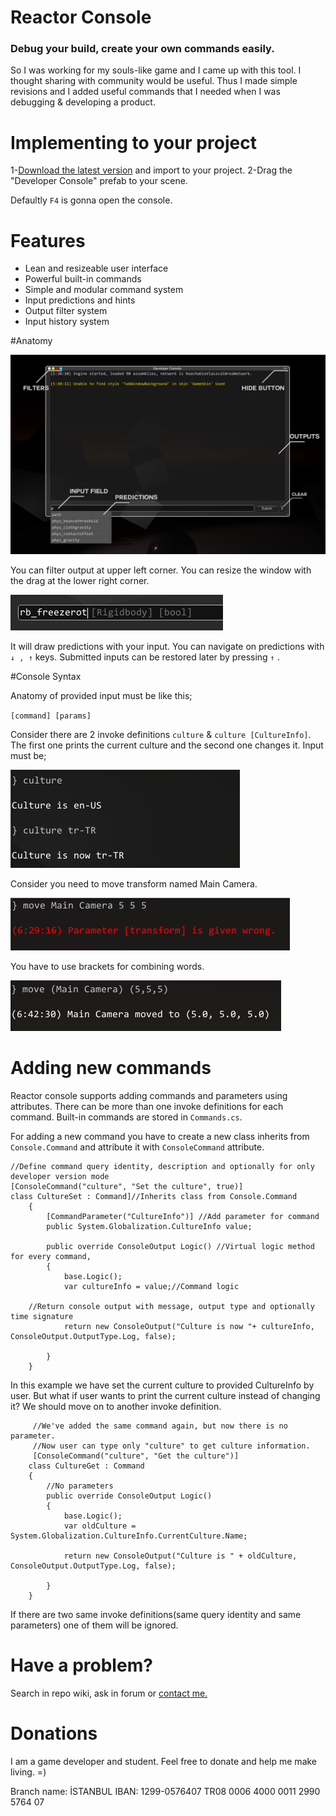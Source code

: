 ﻿# Reactor Console 
### Debug your build, create your own commands easily.

So I was working for my souls-like game and I came up with this tool. I thought sharing with community would be useful. Thus I made simple revisions and I added useful commands that I needed when I was debugging & developing a product. 

# Implementing to your project
1-[Download the latest version](https://github.com/mustafayaya/Unity-Developer-Console/releases) and import to your project.
2-Drag the "Developer Console" prefab to your scene.

Defaultly `F4` is gonna open the console. 



# Features
- Lean and resizeable user interface
- Powerful built-in commands
- Simple and modular command system
- Input predictions and hints
- Output filter system
- Input history system


#Anatomy

![](Images/anatomy.png )

You can filter output at upper left corner. You can resize the window with the drag at the lower right corner. 

![](Images/hint.png )

It will draw predictions with your input. You can navigate on predictions with  ` ↓ , ↑ ` keys. Submitted inputs can be restored later by pressing  ` ↑ ` .

#Console Syntax

Anatomy of provided input must be like this;

`[command] [params]`

Consider there are 2 invoke definitions `culture` &  `culture [CultureInfo]`. The first one prints the current culture and the second one changes it. Input must be;

![](Images/code3.png )

Consider you need to move transform named Main Camera.

![](Images/code1.png )

You have to use brackets for combining words.

![](Images/code2.png )




# Adding new commands
Reactor console supports adding commands and parameters using attributes. There can be more than one invoke definitions for each command. Built-in commands are stored in `Commands.cs`.

For adding a new command you have to create a new class inherits from `Console.Command` and attribute it with `ConsoleCommand` attribute.

 	//Define command query identity, description and optionally for only developer version mode
   	[ConsoleCommand("culture", "Set the culture", true)]
	class CultureSet : Command]//Inherits class from Console.Command
        {
            [CommandParameter("CultureInfo")] //Add parameter for command
            public System.Globalization.CultureInfo value;
			
            public override ConsoleOutput Logic() //Virtual logic method for every command,
            {
                base.Logic();
                var cultureInfo = value;//Command logic
				
		//Return console output with message, output type and optionally time signature
                return new ConsoleOutput("Culture is now "+ cultureInfo, ConsoleOutput.OutputType.Log, false);

            }
        }

In this example we have set the current culture to provided CultureInfo by user. But what if user wants to print the current culture instead of changing it? We should move on to another invoke definition.


		 //We've added the same command again, but now there is no parameter. 
		 //Now user can type only "culture" to get culture information.
		 [ConsoleCommand("culture", "Get the culture")]
		class CultureGet : Command
        {
			//No parameters
            public override ConsoleOutput Logic()
            {
                base.Logic();
                var oldCulture = System.Globalization.CultureInfo.CurrentCulture.Name;

                return new ConsoleOutput("Culture is " + oldCulture, ConsoleOutput.OutputType.Log, false);

            }
        }


If there are two same invoke definitions(same query identity and same parameters) one of them will be ignored.

# Have a problem?
Search in repo wiki, ask in forum or [contact me.](mustafa.yaya@outlook.com.tr)

# Donations
I am a game developer and student. Feel free to donate and help me make living. =)

Branch name: İSTANBUL
IBAN: 1299-0576407
TR08 0006 4000 0011 2990 5764 07


